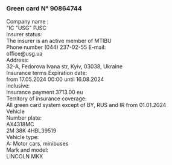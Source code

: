 
<html>

<head>

<title> <strong> Green card N° 90864744
</strong> </title>

</head>

<body>

<p>

<h3> <strong> Green card N° 90864744
</strong>
 </h3>
<p>
Company name
: <br>
"IC "USG" PJSC
<br>
Insurer status: <br>
The insurer is an active member of
MTIBU <br>
Phone number (044) 237-02-55
E-mail: <br>
office@usg.ua <br>
Address: <br>
32-A, Fedorova Ivana str, Kyiv, 03038, Ukraine <br>
Insurance terms
Expiration date: <br>
from 17.05.2024 00:00 until 16.08.2024
 <br>
inclusive: <br>
Insurance payment
3713.00 eu <br>
Territory of insurance coverage: <br>
All green card system except of BY, RUS and IR from 01.01.2024
 <br>
 Vehicle  <br>
Number plate: <br>
AX4318MC <br>
2M 38K 4HBL39519
 <br>
Vehicle type:
 <br>
A: Motor cars, minibuses <br>
Mark and model: <br>
 LINCOLN MKX <br>

</p>

